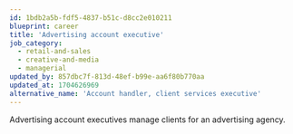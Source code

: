 ```yaml
---
id: 1bdb2a5b-fdf5-4837-b51c-d8cc2e010211
blueprint: career
title: 'Advertising account executive'
job_category:
  - retail-and-sales
  - creative-and-media
  - managerial
updated_by: 857dbc7f-813d-48ef-b99e-aa6f80b770aa
updated_at: 1704626969
alternative_name: 'Account handler, client services executive'
---
```

Advertising account executives manage clients for an advertising agency.